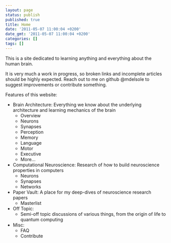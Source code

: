 ```yaml
---
layout: page
status: publish
published: true
title: Home
date: '2011-05-07 11:00:04 +0200'
date_gmt: '2011-05-07 11:00:04 +0200'
categories: []
tags: []
---
```

This is a site dedicated to learning anything and everything about the human brain. 

It is very much a work in progress, so broken links and incomplete articles should be highly expected. Reach out to me on github @mdelsole to suggest improvements or contribute something.

Features of this website:
* Brain Architecture: Everything we know about the underlying architecture and learning mechanics of the brain
    * Overview
    * Neurons
    * Synapses
    * Perception
    * Memory 
    * Language
    * Motor
    * Executive
    * More...
* Computational Neuroscience: Research of how to build neuroscience properties in computers
    * Neurons
    * Synapses
    * Networks
* Paper Vault: A place for my deep-dives of neuroscience research papers
    * Masterlist
* Off Topic:
    * Semi-off topic discussions of various things, from the origin of life to quantum computing
* Misc:
    * FAQ
    * Contribute

<div class="home">

</div>
